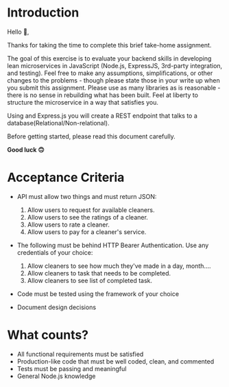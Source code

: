 # Introduction

Hello 👋,

Thanks for taking the time to complete this brief take-home assignment.

The goal of this exercise is to evaluate your backend skills in developing lean microservices in JavaScript (Node.js, ExpressJS, 3rd-party integration, and testing). Feel free to make any assumptions, simplifications, or other changes to the problems - though please state those in your write up when you submit this assignment. Please use as many libraries as is reasonable - there is no sense in rebuilding what has been built. Feel at liberty to structure the microservice in a way that satisfies you.

Using and Express.js you will create a REST endpoint that talks to a database(Relational/Non-relational).

Before getting started, please read this document carefully.

**Good luck 🙃**

# Acceptance Criteria

- API must allow two things and must return JSON:

  1. Allow users to request for available cleaners.
  2. Allow users to see the ratings of a cleaner.
  3. Allow users to rate a cleaner.
  4. Allow users to pay for a cleaner's service.
  
- The following must be behind HTTP Bearer Authentication. Use any credentials of your choice:

  1. Allow cleaners to see how much they've made in a day, month.... 
  2. Allow cleaners to task that needs to be completed.
  3. Allow cleaners to see list of completed task.

- Code must be tested using the framework of your choice
- Document design decisions

# What counts?

- All functional requirements must be satisfied
- Production-like code that must be well coded, clean, and commented
- Tests must be passing and meaningful
- General Node.js knowledge
